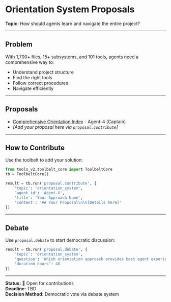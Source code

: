 # Orientation System Proposals

**Topic:** How should agents learn and navigate the entire project?

---

## Problem

With 1,700+ files, 15+ subsystems, and 101 tools, agents need a comprehensive way to:
- Understand project structure
- Find the right tools
- Follow correct procedures
- Navigate efficiently

---

## Proposals

- [Comprehensive Orientation Index](Agent-4_comprehensive_orientation_index.md) - Agent-4 (Captain)
- *[Add your proposal here via `proposal.contribute`]*

---

## How to Contribute

Use the toolbelt to add your solution:

```python
from tools_v2.toolbelt_core import ToolbeltCore
tb = ToolbeltCore()

result = tb.run('proposal.contribute', {
    'topic': 'orientation_system',
    'agent_id': 'Agent-X',
    'title': 'Your Approach Name',
    'content': '## Your Proposal\n\n[Details here]'
})
```

---

## Debate

Use `proposal.debate` to start democratic discussion:

```python
result = tb.run('proposal.debate', {
    'topic': 'orientation_system',
    'question': 'Which orientation approach provides best agent experience?',
    'duration_hours': 48
})
```

---

**Status:** 🔄 Open for contributions  
**Deadline:** TBD  
**Decision Method:** Democratic vote via debate system

